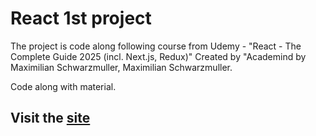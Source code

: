# React 1st project
The project is code along following course from Udemy - "React - The Complete Guide 2025 (incl. Next.js, Redux)" Created by "Academind by Maximilian Schwarzmuller, Maximilian Schwarzmuller.

Code along with material.

## Visit the [site](https://ditiite.github.io/react-udemy-first-project/)